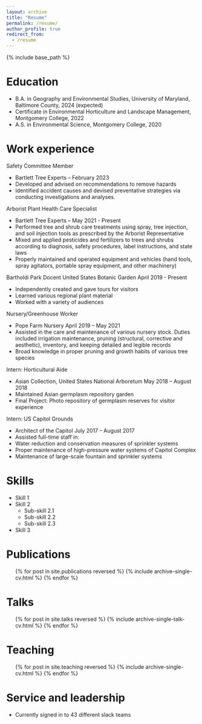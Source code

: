 ```yaml
---
layout: archive
title: "Resume"
permalink: /resume/
author_profile: true
redirect_from:
  - /resume
---
```


{% include base_path %}

Education
======
* B.A. in Geography and Environmental Studies, University of Maryland, Baltimore County, 2024 (expected)
* Certificate in Environmental Horticulture and Landscape Management, Montgomery College, 2022
* A.S. in Environmental Science, Montgomery College, 2020

Work experience
======
Safety Committee Member 
* Bartlett Tree Experts – February 2023
* Developed and advised on recommendations to remove hazards 
* Identified accident causes and devised preventative strategies via conducting investigations and analyses.

Arborist Plant Health Care Specialist
* Bartlett Tree Experts – May 2021 - Present
* Performed tree and shrub care treatments using spray, tree injection, and soil injection tools as prescribed by the Arborist Representative 
* Mixed and applied pesticides and fertilizers to trees and shrubs according to diagnosis, safety procedures, label instructions, and state laws
* Properly maintained and operated equipment and vehicles (hand tools, spray agitators, portable spray equipment, and other machinery)

Bartholdi Park Docent
United States Botanic Garden April 2019 - Present
* Independently created and gave tours for visitors 
* Learned various regional plant material
* Worked with a variety of audiences

Nursery/Greenhouse Worker 
* Pope Farm Nursery April 2019 – May 2021
* Assisted in the care and maintenance of various nursery stock. Duties included irrigation maintenance, pruning (structural, corrective and aesthetic), inventory, and keeping detailed and legible records
* Broad knowledge in proper pruning and growth habits of various tree species

Intern: Horticultural Aide 
* Asian Collection, United States National Arboretum May 2018 – August 2018
* Maintained Asian germplasm repository garden
* Final Project: Photo repository of germplasm reserves for visitor experience

Intern: US Capitol Grounds                       
* Architect of the Capitol July 2017 – August 2017   
* Assisted full-time staff in:
* Water reduction and conservation measures of sprinkler systems
* Proper maintenance of high-pressure water systems of Capitol Complex
* Maintenance of large-scale fountain and sprinkler systems

  
Skills
======
* Skill 1
* Skill 2
  * Sub-skill 2.1
  * Sub-skill 2.2
  * Sub-skill 2.3
* Skill 3

Publications
======
  <ul>{% for post in site.publications reversed %}
    {% include archive-single-cv.html %}
  {% endfor %}</ul>
  
Talks
======
  <ul>{% for post in site.talks reversed %}
    {% include archive-single-talk-cv.html  %}
  {% endfor %}</ul>
  
Teaching
======
  <ul>{% for post in site.teaching reversed %}
    {% include archive-single-cv.html %}
  {% endfor %}</ul>
  
Service and leadership
======
* Currently signed in to 43 different slack teams
